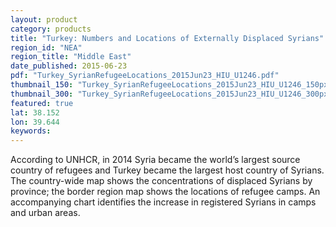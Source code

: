 ```yaml
---
layout: product
category: products
title: "Turkey: Numbers and Locations of Externally Displaced Syrians"
region_id: "NEA"
region_title: "Middle East"
date_published: 2015-06-23
pdf: "Turkey_SyrianRefugeeLocations_2015Jun23_HIU_U1246.pdf"
thumbnail_150: "Turkey_SyrianRefugeeLocations_2015Jun23_HIU_U1246_150px.jpg"
thumbnail_300: "Turkey_SyrianRefugeeLocations_2015Jun23_HIU_U1246_300px.jpg"
featured: true
lat: 38.152
lon: 39.644
keywords:
---
```

According to UNHCR, in 2014 Syria became the world’s largest source country of refugees and Turkey became the largest host country of Syrians. The country-wide map shows the concentrations of displaced Syrians by province; the border region map shows the locations of refugee camps. An accompanying chart identifies the increase in registered Syrians in camps and urban areas.
